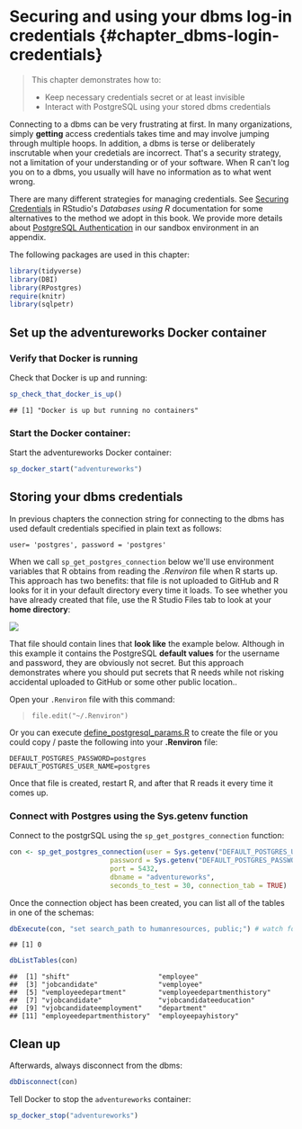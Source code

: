 # Securing and using your dbms log-in credentials {#chapter_dbms-login-credentials}

> This chapter demonstrates how to:
>
>  * Keep necessary credentials secret or at least invisible
>  * Interact with PostgreSQL using your stored dbms credentials

Connecting to a dbms can be very frustrating at first.  In many organizations, simply **getting** access credentials takes time and may involve jumping through multiple hoops.  In addition, a dbms is terse or deliberately inscrutable when your credetials are incorrect.  That's a security strategy, not a limitation of your understanding or of your software.  When R can't log you on to a dbms, you usually will have no information as to what went wrong.

There are many different strategies for managing credentials.  See [Securing Credentials](https://db.rstudio.com/best-practices/managing-credentials/) in RStudio's *Databases using R* documentation for some alternatives to the method we adopt in this book.  We provide more details about [PostgreSQL Authentication](#chapter_appendix-postresql-authentication) in our sandbox environment in an appendix.

The following packages are used in this chapter:

```r
library(tidyverse)
library(DBI)
library(RPostgres)
require(knitr)
library(sqlpetr)
```
## Set up the adventureworks Docker container

### Verify that Docker is running

Check that Docker is up and running:


```r
sp_check_that_docker_is_up()
```

```
## [1] "Docker is up but running no containers"
```
### Start the Docker container:

Start the adventureworks Docker container:

```r
sp_docker_start("adventureworks")
```

## Storing your dbms credentials

In previous chapters the connection string for connecting to the dbms has used default credentials specified in plain text as follows:

  `user= 'postgres', password = 'postgres'`

When we call `sp_get_postgres_connection` below we'll use environment variables that R obtains from reading the *.Renviron* file when R starts up.  This approach has two benefits: that file is not uploaded to GitHub and R looks for it in your default directory every time it loads.  To see whether you have already created that file, use the R Studio Files tab to look at your **home directory**:

![](screenshots/locate-renviron-file.png)

That file should contain lines that **look like** the example below. Although in this example it contains the PostgreSQL <b>default values</b> for the username and password, they are obviously not secret.  But this approach demonstrates where you should put secrets that R needs while not risking accidental uploaded to GitHub or some other public location..

Open your `.Renviron` file with this command:

>
> `file.edit("~/.Renviron")`
>

Or you can execute [define_postgresql_params.R](define_postgresql_params.R) to create the file or you could copy / paste the following into your **.Renviron** file:
```
DEFAULT_POSTGRES_PASSWORD=postgres
DEFAULT_POSTGRES_USER_NAME=postgres
```
Once that file is created, restart R, and after that R reads it every time it comes up. 

### Connect with Postgres using the Sys.getenv function

Connect to the postgrSQL using the `sp_get_postgres_connection` function:

```r
con <- sp_get_postgres_connection(user = Sys.getenv("DEFAULT_POSTGRES_USER_NAME"),
                         password = Sys.getenv("DEFAULT_POSTGRES_PASSWORD"),
                         port = 5432,
                         dbname = "adventureworks",
                         seconds_to_test = 30, connection_tab = TRUE)
```
Once the connection object has been created, you can list all of the tables in one of the schemas:

```r
dbExecute(con, "set search_path to humanresources, public;") # watch for duplicates!
```

```
## [1] 0
```

```r
dbListTables(con)
```

```
##  [1] "shift"                      "employee"                  
##  [3] "jobcandidate"               "vemployee"                 
##  [5] "vemployeedepartment"        "vemployeedepartmenthistory"
##  [7] "vjobcandidate"              "vjobcandidateeducation"    
##  [9] "vjobcandidateemployment"    "department"                
## [11] "employeedepartmenthistory"  "employeepayhistory"
```

## Clean up

Afterwards, always disconnect from the dbms:

```r
dbDisconnect(con)
```
Tell Docker to stop the `adventureworks` container:

```r
sp_docker_stop("adventureworks")
```

